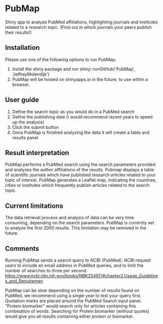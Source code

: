 # PubMap
Shiny app to analyze PubMed affiliations, highlighting journals and institutes related to a research topic.
(Find out in which journals your peers publish their results!)

## Installation
Please use one of the following options to run PubMap:
1. Install the shiny package and run shiny::runGitHub('PubMap', 'JeffreyMolendijk')
2. PubMap will be hosted on shinyapps.io in the future, to use within a browser.

## User guide
1. Define the search topic as you would do in a PubMed search
2. Define the publishing date (I would recommend recent years to speed up the analysis)
3. Click the submit button
4. Once PubMap is finished analyzing the data it will create a table and results panel


## Result interpretation
PubMap performs a PubMed search using the search parameters provided and analyzes the author affiliations of the results.
Pubmap displays a table of scientific journals which have published research articles related to your topic of interest. 
PubMap generates a Leaflet map, indicating the countries, cities or institutes which frequently publish articles related to the search topic.

## Current limitations
The data retrieval process and analysis of data can be very time consuming, depending on the search parameters. 
PubMap is currently set to analyze the first 2000 results. This limitation may be removed in the future. 

## Comments
Running PubMap sends a search query to NCBI (PubMed). 
NCBI request users to include an email address in PubMed queries, and to limit the number of searches to three per second.
https://www.ncbi.nlm.nih.gov/books/NBK25497/#chapter2.Usage_Guidelines_and_Requiremen

PubMap can be slow depending on the number of results found on PubMed, we recommend using a single year to test your query first. 
Quotation marks are placed around the PubMed Search input panel. "Protein biomarker" would search only for articles containing this combination of words.
Searching for Protein biomarker (without quotes) would give you all results containing either protein or biomarker.